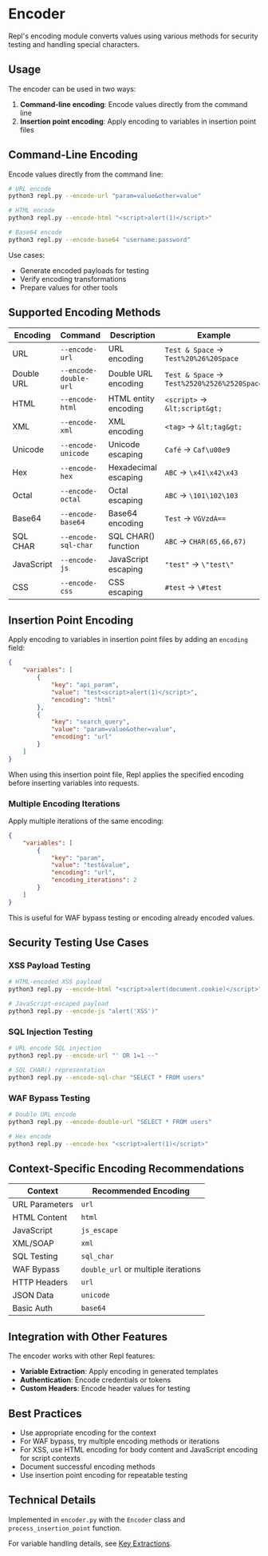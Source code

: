 # Encoder

Repl's encoding module converts values using various methods for security testing and handling special characters.

## Usage

The encoder can be used in two ways:

1. **Command-line encoding**: Encode values directly from the command line
2. **Insertion point encoding**: Apply encoding to variables in insertion point files

## Command-Line Encoding

Encode values directly from the command line:

```bash
# URL encode
python3 repl.py --encode-url "param=value&other=value"

# HTML encode
python3 repl.py --encode-html "<script>alert(1)</script>"

# Base64 encode
python3 repl.py --encode-base64 "username:password"
```

Use cases:
- Generate encoded payloads for testing
- Verify encoding transformations
- Prepare values for other tools

## Supported Encoding Methods

| Encoding | Command | Description | Example |
|----------|---------|-------------|---------|
| URL | `--encode-url` | URL encoding | `Test & Space` → `Test%20%26%20Space` |
| Double URL | `--encode-double-url` | Double URL encoding | `Test & Space` → `Test%2520%2526%2520Space` |
| HTML | `--encode-html` | HTML entity encoding | `<script>` → `&lt;script&gt;` |
| XML | `--encode-xml` | XML encoding | `<tag>` → `&lt;tag&gt;` |
| Unicode | `--encode-unicode` | Unicode escaping | `Café` → `Caf\u00e9` |
| Hex | `--encode-hex` | Hexadecimal escaping | `ABC` → `\x41\x42\x43` |
| Octal | `--encode-octal` | Octal escaping | `ABC` → `\101\102\103` |
| Base64 | `--encode-base64` | Base64 encoding | `Test` → `VGVzdA==` |
| SQL CHAR | `--encode-sql-char` | SQL CHAR() function | `ABC` → `CHAR(65,66,67)` |
| JavaScript | `--encode-js` | JavaScript escaping | `"test"` → `\"test\"` |
| CSS | `--encode-css` | CSS escaping | `#test` → `\#test` |

## Insertion Point Encoding

Apply encoding to variables in insertion point files by adding an `encoding` field:

```json
{
    "variables": [
        {
            "key": "api_param",
            "value": "test<script>alert(1)</script>",
            "encoding": "html"
        },
        {
            "key": "search_query",
            "value": "param=value&other=value",
            "encoding": "url"
        }
    ]
}
```

When using this insertion point file, Repl applies the specified encoding before inserting variables into requests.

### Multiple Encoding Iterations

Apply multiple iterations of the same encoding:

```json
{
    "variables": [
        {
            "key": "param",
            "value": "test&value",
            "encoding": "url",
            "encoding_iterations": 2
        }
    ]
}
```

This is useful for WAF bypass testing or encoding already encoded values.

## Security Testing Use Cases

### XSS Payload Testing

```bash
# HTML-encoded XSS payload
python3 repl.py --encode-html "<script>alert(document.cookie)</script>"

# JavaScript-escaped payload
python3 repl.py --encode-js "alert('XSS')"
```

### SQL Injection Testing

```bash
# URL encode SQL injection
python3 repl.py --encode-url "' OR 1=1 --"

# SQL CHAR() representation
python3 repl.py --encode-sql-char "SELECT * FROM users"
```

### WAF Bypass Testing

```bash
# Double URL encode
python3 repl.py --encode-double-url "SELECT * FROM users"

# Hex encode
python3 repl.py --encode-hex "<script>alert(1)</script>"
```

## Context-Specific Encoding Recommendations

| Context | Recommended Encoding |
|---------|---------------------|
| URL Parameters | `url` |
| HTML Content | `html` |
| JavaScript | `js_escape` |
| XML/SOAP | `xml` |
| SQL Testing | `sql_char` |
| WAF Bypass | `double_url` or multiple iterations |
| HTTP Headers | `url` |
| JSON Data | `unicode` |
| Basic Auth | `base64` |

## Integration with Other Features

The encoder works with other Repl features:

- **Variable Extraction**: Apply encoding in generated templates
- **Authentication**: Encode credentials or tokens
- **Custom Headers**: Encode header values for testing

## Best Practices

- Use appropriate encoding for the context
- For WAF bypass, try multiple encoding methods or iterations
- For XSS, use HTML encoding for body content and JavaScript encoding for script contexts
- Document successful encoding methods
- Use insertion point encoding for repeatable testing

## Technical Details

Implemented in `encoder.py` with the `Encoder` class and `process_insertion_point` function.

For variable handling details, see [Key Extractions](Key%20Extractions.md). 